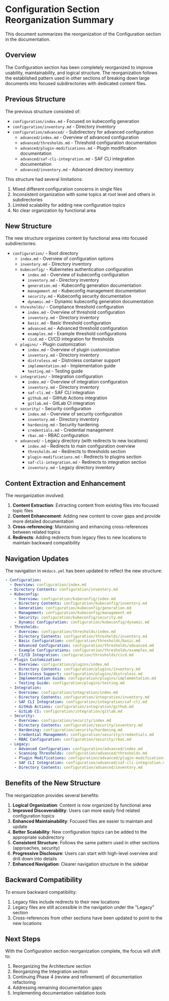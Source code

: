 # Configuration Section Reorganization Summary

This document summarizes the reorganization of the Configuration section in the documentation.

## Overview

The Configuration section has been completely reorganized to improve usability, maintainability, and logical structure. The reorganization follows the established pattern used in other sections of breaking down large documents into focused subdirectories with dedicated content files.

## Previous Structure

The previous structure consisted of:

- `configuration/index.md` - Focused on kubeconfig generation
- `configuration/inventory.md` - Directory inventory
- `configuration/advanced/` - Subdirectory for advanced configuration
  - `advanced/index.md` - Overview of advanced configuration
  - `advanced/thresholds.md` - Threshold configuration documentation
  - `advanced/plugin-modifications.md` - Plugin modification documentation
  - `advanced/saf-cli-integration.md` - SAF CLI integration documentation
  - `advanced/inventory.md` - Advanced directory inventory

This structure had several limitations:
1. Mixed different configuration concerns in single files
2. Inconsistent organization with some topics at root level and others in subdirectories
3. Limited scalability for adding new configuration topics
4. No clear organization by functional area

## New Structure

The new structure organizes content by functional area into focused subdirectories:

- `configuration/` - Root directory
  - `index.md` - Overview of configuration options
  - `inventory.md` - Directory inventory
  - `kubeconfig/` - Kubernetes authentication configuration
    - `index.md` - Overview of kubeconfig configuration
    - `inventory.md` - Directory inventory
    - `generation.md` - Kubeconfig generation documentation
    - `management.md` - Kubeconfig management documentation
    - `security.md` - Kubeconfig security documentation
    - `dynamic.md` - Dynamic kubeconfig generation documentation
  - `thresholds/` - Compliance threshold configuration
    - `index.md` - Overview of threshold configuration
    - `inventory.md` - Directory inventory
    - `basic.md` - Basic threshold configuration
    - `advanced.md` - Advanced threshold configuration
    - `examples.md` - Example threshold configurations
    - `cicd.md` - CI/CD integration for thresholds
  - `plugins/` - Plugin customization
    - `index.md` - Overview of plugin customization
    - `inventory.md` - Directory inventory
    - `distroless.md` - Distroless container support
    - `implementation.md` - Implementation guide
    - `testing.md` - Testing guide
  - `integration/` - Integration configuration
    - `index.md` - Overview of integration configuration
    - `inventory.md` - Directory inventory
    - `saf-cli.md` - SAF CLI integration
    - `github.md` - GitHub Actions integration
    - `gitlab.md` - GitLab CI integration
  - `security/` - Security configuration
    - `index.md` - Overview of security configuration
    - `inventory.md` - Directory inventory
    - `hardening.md` - Security hardening
    - `credentials.md` - Credential management
    - `rbac.md` - RBAC configuration
  - `advanced/` - Legacy directory (with redirects to new locations)
    - `index.md` - Redirects to main configuration overview
    - `thresholds.md` - Redirects to thresholds section
    - `plugin-modifications.md` - Redirects to plugins section
    - `saf-cli-integration.md` - Redirects to integration section
    - `inventory.md` - Legacy directory inventory

## Content Extraction and Enhancement

The reorganization involved:

1. **Content Extraction**: Extracting content from existing files into focused topic files
2. **Content Enhancement**: Adding new content to cover gaps and provide more detailed documentation
3. **Cross-referencing**: Maintaining and enhancing cross-references between related topics
4. **Redirects**: Adding redirects from legacy files to new locations to maintain backward compatibility

## Navigation Updates

The navigation in `mkdocs.yml` has been updated to reflect the new structure:

```yaml
- Configuration:
  - Overview: configuration/index.md
  - Directory Contents: configuration/inventory.md
  - Kubeconfig:
    - Overview: configuration/kubeconfig/index.md
    - Directory Contents: configuration/kubeconfig/inventory.md
    - Generation: configuration/kubeconfig/generation.md
    - Management: configuration/kubeconfig/management.md
    - Security: configuration/kubeconfig/security.md
    - Dynamic Configuration: configuration/kubeconfig/dynamic.md
  - Thresholds:
    - Overview: configuration/thresholds/index.md
    - Directory Contents: configuration/thresholds/inventory.md
    - Basic Configuration: configuration/thresholds/basic.md
    - Advanced Configuration: configuration/thresholds/advanced.md
    - Example Configurations: configuration/thresholds/examples.md
    - CI/CD Integration: configuration/thresholds/cicd.md
  - Plugin Customization:
    - Overview: configuration/plugins/index.md
    - Directory Contents: configuration/plugins/inventory.md
    - Distroless Support: configuration/plugins/distroless.md
    - Implementation Guide: configuration/plugins/implementation.md
    - Testing Guide: configuration/plugins/testing.md
  - Integration:
    - Overview: configuration/integration/index.md
    - Directory Contents: configuration/integration/inventory.md
    - SAF CLI Integration: configuration/integration/saf-cli.md
    - GitHub Actions: configuration/integration/github.md
    - GitLab CI: configuration/integration/gitlab.md
  - Security:
    - Overview: configuration/security/index.md
    - Directory Contents: configuration/security/inventory.md
    - Hardening: configuration/security/hardening.md
    - Credential Management: configuration/security/credentials.md
    - RBAC Configuration: configuration/security/rbac.md
  - Legacy:
    - Advanced Configuration: configuration/advanced/index.md
    - Scanning Thresholds: configuration/advanced/thresholds.md
    - Plugin Modifications: configuration/advanced/plugin-modifications.md
    - SAF CLI Integration: configuration/advanced/saf-cli-integration.md
    - Directory Contents: configuration/advanced/inventory.md
```

## Benefits of the New Structure

The reorganization provides several benefits:

1. **Logical Organization**: Content is now organized by functional area
2. **Improved Discoverability**: Users can more easily find related configuration topics
3. **Enhanced Maintainability**: Focused files are easier to maintain and update
4. **Better Scalability**: New configuration topics can be added to the appropriate subdirectory
5. **Consistent Structure**: Follows the same pattern used in other sections (approaches, security)
6. **Progressive Disclosure**: Users can start with high-level overview and drill down into details
7. **Enhanced Navigation**: Clearer navigation structure in the sidebar

## Backward Compatibility

To ensure backward compatibility:

1. Legacy files include redirects to their new locations
2. Legacy files are still accessible in the navigation under the "Legacy" section
3. Cross-references from other sections have been updated to point to the new locations

## Next Steps

With the Configuration section reorganization complete, the focus will shift to:

1. Reorganizing the Architecture section
2. Reorganizing the Integration section
3. Continuing Phase 4 (review and refinement) of documentation refactoring
4. Addressing remaining documentation gaps
5. Implementing documentation validation tools